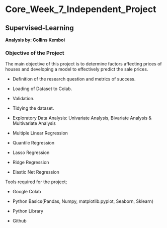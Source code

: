 # Core_Week_7_Independent_Project

## Supervised-Learning

**Analysis by: Collins Kemboi**

### Objective of the Project

The main objective of this project is to determine factors affecting prices of houses and developing a model to effectively predict the sale prices.

* Definition of the research question and metrics of success.

* Loading of Dataset to Colab.

* Validation.

* Tidying the dataset.

* Exploratory Data Analysis: Univariate Analysis, Bivariate Analysis & Multivariate Analysis

* Multiple Linear Regression

* Quantile Regression

* Lasso Regression

* Ridge Regression

* Elastic Net Regression


Tools required for the project;

* Google Colab

* Python Basics(Pandas, Numpy, matplotlib.pyplot, Seaborn, Sklearn)

* Python Library

* Github
